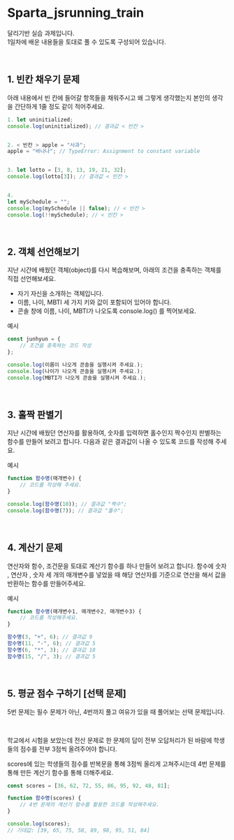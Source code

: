 # Sparta_jsrunning_train

달리기반 실습 과제입니다.  
1일차에 배운 내용들을 토대로 풀 수 있도록 구성되어 있습니다.

&nbsp;

## 1. 빈칸 채우기 문제

아래 내용에서 빈 칸에 들어갈 항목들을 채워주시고 왜 그렇게 생각했는지
본인의 생각을 간단하게 1줄 정도 같이 적어주세요.

```javascript
1. let uninitialized;
console.log(uninitialized); // 결과값 < 빈칸 >


2. < 빈칸 > apple = "사과";
apple = "바나나"; // TypeError: Assignment to constant variable


3. let lotto = [3, 8, 13, 19, 21, 32];
console.log(lotto[3]); // 결과값 < 빈칸 >


4. 
let mySchedule = "";
console.log(mySchedule || false); // < 빈칸 >
console.log(!!mySchedule); // < 빈칸 >

```


&nbsp;

## 2. 객체 선언해보기
지난 시간에 배웠던 객체(object)를 다시 복습해보며, 아래의 조건을 충족하는 객체를 직접 선언해보세요.

- 자기 자신을 소개하는 객체입니다.
- 이름, 나이, MBTI 세 가지 키와 값이 포함되어 있어야 합니다.
- 콘솔 창에 이름, 나이, MBTI가 나오도록 console.log() 를 찍어보세요.

예시

```javascript
const junhyun = {
    // 조건을 충족하는 코드 작성
};

console.log(이름이 나오게 콘솔을 실행시켜 주세요.);
console.log(나이가 나오게 콘솔을 실행시켜 주세요.);
console.log(MBTI가 나오게 콘솔을 실행시켜 주세요.);
```


&nbsp;

## 3. 홀짝 판별기
지난 시간에 배웠던 연산자를 활용하여, 숫자를 입력하면 홀수인지 짝수인지 판별하는 함수를 만들어 보려고 합니다. 다음과 같은 결과값이 나올 수 있도록 코드를 작성해 주세요.

예시

```javascript
function 함수명(매개변수) {
    // 코드를 작성해 주세요.
}

console.log(함수명(10)); // 결과값 "짝수";
console.log(함수명(7)); // 결과값 "홀수";
```


&nbsp;

## 4. 계산기 문제
연산자와 함수, 조건문을 토대로 계산기 함수를 하나 만들어 보려고 합니다.
함수에 숫자 , 연산자 , 숫자 세 개의 매개변수를 넣었을 때 해당 연산자를 기준으로 연산을 해서 값을 반환하는 함수를 만들어주세요.

예시
```javascript
function 함수명(매개변수1, 매개변수2, 매개변수3) {
    // 코드를 작성해주세요.
}

함수명(3, "+", 6); // 결과값 9
함수명(11, "-", 6); // 결과값 5
함수명(6, "*", 3); // 결과값 18
함수명(15, "/", 3); // 결과값 5
```

&nbsp;

## 5. 평균 점수 구하기 [선택 문제]

5번 문제는 필수 문제가 아닌, 4번까지 풀고 여유가 있을 때 풀어보는 선택 문제입니다.


&nbsp;

학교에서 시험을 보았는데 전산 문제로 한 문제의 답이 전부 오답처리가 된 바람에 학생들의 점수를 전부 3점씩 올려주어야 합니다. 

scores에 있는 학생들의 점수를 반복문을 통해 3점씩 올리게 고쳐주시는데 4번 문제를 통해 만든 계산기 함수를 통해 더해주세요.


```javascript
const scores = [36, 62, 72, 55, 86, 95, 92, 48, 81];

function 함수명(scores) {
    // 4번 문제의 계산기 함수를 활용한 코드를 작성해주세요.
}

console.log(scores);
// 기대값: [39, 65, 75, 58, 89, 98, 95, 51, 84]
```
